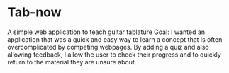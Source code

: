 # Tab-now
A simple web application to teach guitar tablature
Goal:
I wanted an application that was a quick and easy way to learn a concept that is often overcomplicated by competing webpages. By adding a quiz and also allowing feedback, I allow the user to check their progress and to quickly return to the material they are unsure about. 
